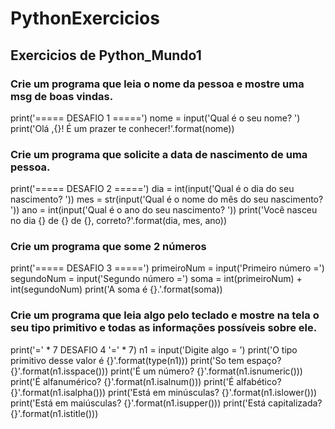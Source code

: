 # PythonExercicios
## Exercicios de Python_Mundo1

### Crie um programa que leia o nome da pessoa e mostre uma msg de boas vindas.
print('===== DESAFIO 1 =====')
nome = input('Qual é o seu nome? ')
print('Olá ,{}! É um prazer te conhecer!'.format(nome))

### Crie um programa que solicite a data de nascimento de uma pessoa.
print('===== DESAFIO 2 =====')
dia = int(input('Qual é o dia do seu nascimento? '))
mes = str(input('Qual é o nome do mês do seu nascimento? '))
ano = int(input('Qual é o ano do seu nascimento? '))
print('Você nasceu no dia {} de {} de {}, correto?'.format(dia, mes, ano))

### Crie um programa que some 2 números
print('===== DESAFIO 3 =====')
primeiroNum = input('Primeiro número =')
segundoNum = input('Segundo número =')
soma = int(primeiroNum) + int(segundoNum)
print('A soma é {}.'.format(soma))

### Crie um programa que leia algo pelo teclado e mostre na tela o seu tipo primitivo e todas as informações possíveis sobre ele.
print('=' * 7 DESAFIO 4 '=' * 7)
n1 = input('Digite algo = ')
print('O tipo primitivo desse valor é {}'.format(type(n1)))
print('So tem espaço? {}'.format(n1.isspace()))
print('É um número? {}'.format(n1.isnumeric()))
print('É alfanumérico? {}'.format(n1.isalnum()))
print('É alfabético? {}'.format(n1.isalpha()))
print('Está em minúsculas? {}'.format(n1.islower()))
print('Está em maiúsculas? {}'.format(n1.isupper()))
print('Está capitalizada? {}'.format(n1.istitle()))
